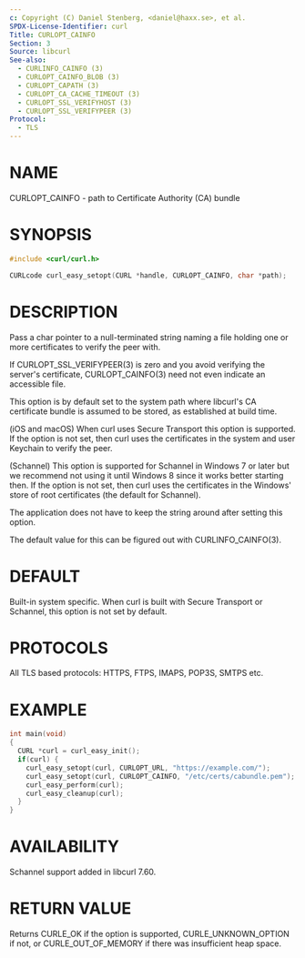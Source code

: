 ```yaml
---
c: Copyright (C) Daniel Stenberg, <daniel@haxx.se>, et al.
SPDX-License-Identifier: curl
Title: CURLOPT_CAINFO
Section: 3
Source: libcurl
See-also:
  - CURLINFO_CAINFO (3)
  - CURLOPT_CAINFO_BLOB (3)
  - CURLOPT_CAPATH (3)
  - CURLOPT_CA_CACHE_TIMEOUT (3)
  - CURLOPT_SSL_VERIFYHOST (3)
  - CURLOPT_SSL_VERIFYPEER (3)
Protocol:
  - TLS
---
```


# NAME

CURLOPT_CAINFO - path to Certificate Authority (CA) bundle

# SYNOPSIS

~~~c
#include <curl/curl.h>

CURLcode curl_easy_setopt(CURL *handle, CURLOPT_CAINFO, char *path);
~~~

# DESCRIPTION

Pass a char pointer to a null-terminated string naming a file holding one or
more certificates to verify the peer with.

If CURLOPT_SSL_VERIFYPEER(3) is zero and you avoid verifying the
server's certificate, CURLOPT_CAINFO(3) need not even indicate an
accessible file.

This option is by default set to the system path where libcurl's CA
certificate bundle is assumed to be stored, as established at build time.

(iOS and macOS) When curl uses Secure Transport this option is supported. If
the option is not set, then curl uses the certificates in the system and user
Keychain to verify the peer.

(Schannel) This option is supported for Schannel in Windows 7 or later but we
recommend not using it until Windows 8 since it works better starting then.
If the option is not set, then curl uses the certificates in the Windows'
store of root certificates (the default for Schannel).

The application does not have to keep the string around after setting this
option.

The default value for this can be figured out with CURLINFO_CAINFO(3).

# DEFAULT

Built-in system specific. When curl is built with Secure Transport or
Schannel, this option is not set by default.

# PROTOCOLS

All TLS based protocols: HTTPS, FTPS, IMAPS, POP3S, SMTPS etc.

# EXAMPLE

~~~c
int main(void)
{
  CURL *curl = curl_easy_init();
  if(curl) {
    curl_easy_setopt(curl, CURLOPT_URL, "https://example.com/");
    curl_easy_setopt(curl, CURLOPT_CAINFO, "/etc/certs/cabundle.pem");
    curl_easy_perform(curl);
    curl_easy_cleanup(curl);
  }
}
~~~

# AVAILABILITY

Schannel support added in libcurl 7.60.

# RETURN VALUE

Returns CURLE_OK if the option is supported, CURLE_UNKNOWN_OPTION if not, or
CURLE_OUT_OF_MEMORY if there was insufficient heap space.
